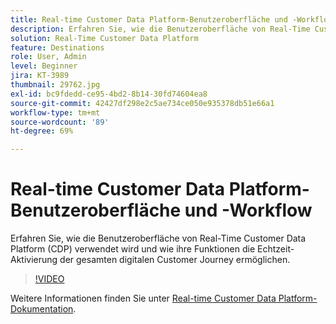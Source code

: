 ```yaml
---
title: Real-time Customer Data Platform-Benutzeroberfläche und -Workflow
description: Erfahren Sie, wie die Benutzeroberfläche von Real-Time Customer Data Platform (CDP) verwendet wird und wie ihre Funktionen die Echtzeit-Aktivierung der gesamten digitalen Customer Journey ermöglichen.
solution: Real-Time Customer Data Platform
feature: Destinations
role: User, Admin
level: Beginner
jira: KT-3989
thumbnail: 29762.jpg
exl-id: bc9fdedd-ce95-4bd2-8b14-30fd74604ea8
source-git-commit: 42427df298e2c5ae734ce050e935378db51e66a1
workflow-type: tm+mt
source-wordcount: '89'
ht-degree: 69%

---
```


# Real-time Customer Data Platform-Benutzeroberfläche und -Workflow

Erfahren Sie, wie die Benutzeroberfläche von Real-Time Customer Data Platform (CDP) verwendet wird und wie ihre Funktionen die Echtzeit-Aktivierung der gesamten digitalen Customer Journey ermöglichen.

>[!VIDEO](https://video.tv.adobe.com/v/29762?quality=12&learn=on)

Weitere Informationen finden Sie unter [Real-time Customer Data Platform-Dokumentation](https://experienceleague.adobe.com/docs/experience-platform/rtcdp/overview.html?lang=de).
